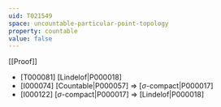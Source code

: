 ```yaml
---
uid: T021549
space: uncountable-particular-point-topology
property: countable
value: false
---
```

[[Proof]]

* [T000081] [Lindelof|P000018]
* [I000074] [Countable|P000057] => [$\sigma$-compact|P000017]
* [I000122] [$\sigma$-compact|P000017] => [Lindelof|P000018]

